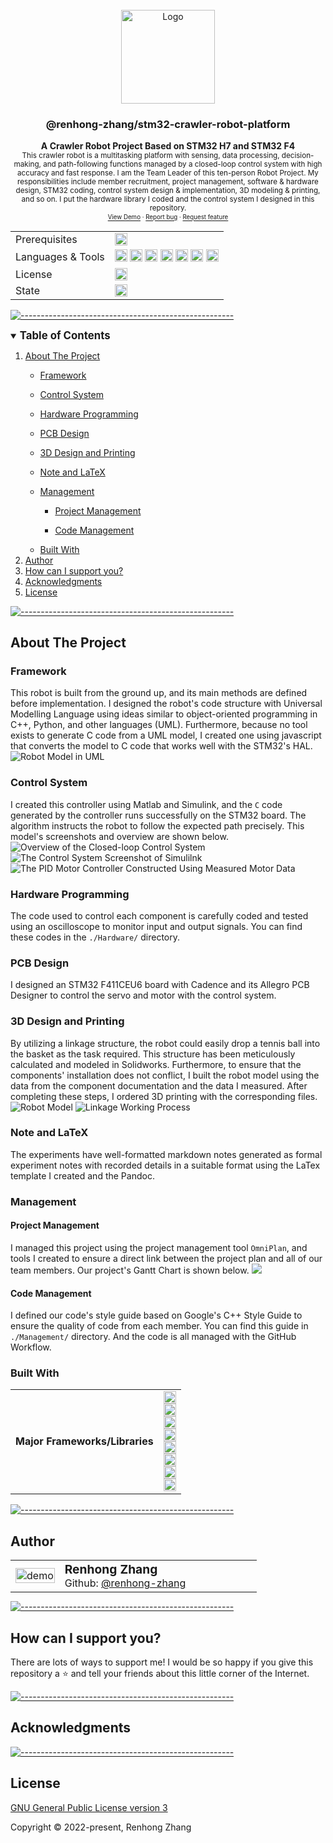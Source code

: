 <!--- Source file(s) of this README: -->
<!--- 
Markdown: input: "_readme_blueprint.md" 
JSON: input config: "_readme_blueprint.json" 
JSON: config data: "config_data.json" 
JSON: package: "_readme_package.json" -->
<br />
<div align="center">
  <a href="https://github.com/renhong-zhang/stm32-crawler-robot-platform">
    <img height="150px" src="assets/logo.png" alt="Logo">
  </a>
  <h3 align="center">@renhong-zhang/stm32-crawler-robot-platform</h3>
  <p align="center">
    <b>A Crawler Robot Project Based on STM32 H7 and STM32 F4</b></br>
    <sub>This crawler robot is a multitasking platform with sensing, data processing, decision-making, and path-following functions managed by a closed-loop control system with high accuracy and fast response. I am the Team Leader of this ten-person Robot Project. My responsibilities include member recruitment, project management, software & hardware design, STM32 coding, control system design & implementation, 3D modeling & printing, and so on. I put the hardware library I coded and the control system I designed in this repository.<sub>
        <br>
        <a href="https://github.com/renhong-zhang/stm32-crawler-robot-platform#Demo">View Demo</a>
        ·
        <a href="https://github.com/renhong-zhang/stm32-crawler-robot-platform/issues/new?assignees=-&labels=bug&template=bug_report.yml">Report
          bug</a>
        ·
        <a href="https://github.com/renhong-zhang/stm32-crawler-robot-platform/issues/new?assignees=&labels=feature&template=feature_request.yml">Request
          feature</a>
  </p>
</div>
<p align="left">
<table border="0" width="100%" id="badge" cellspacing="0" cellpadding="0">
  <tr>
    <td>Prerequisites</td>
    <td><a ><img alt="Matlab" src="https://img.shields.io/badge/Matlab-blue?&style=flat-square" height="20" /></a></td>
  </tr>
  <tr>
    <td>Languages & Tools</td>
    <td><a ><img alt="C" src="https://img.shields.io/badge/C-00599C?logo=c&logoColor=white&style=flat-square" height="20" /></a> <a ><img alt="simulink" src="https://img.shields.io/badge/-Simulink-orange?&style=flat-square" height="20" /></a> <a ><img alt="STM32-HAL" src="https://img.shields.io/badge/STM32-HAL-blue?&style=flat-square" height="20" /></a> <a ><img alt="Solidworks" src="https://img.shields.io/badge/-Solidworks-critical?&style=flat-square" height="20" /></a> <a ><img alt="UML" src="https://img.shields.io/badge/-UML-brightgreen?&style=flat-square" height="20" /></a> <a ><img alt="LaTeX" src="https://img.shields.io/badge/LaTeX-47A141?logo=LaTeX&logoColor=white&style=flat-square" height="20" /></a> <a ><img alt="Pandoc" src="https://img.shields.io/badge/-Pandoc-yellow?&style=flat-square" height="20" /></a></td>
  </tr>
  <tr>
    <td>License</td>
    <td><a href="https://opensource.org/licenses/GPL-3.0"><img alt="License: GNU GPL v3.0" src="https://img.shields.io/badge/License-GNU%20GPL%20v3.0-yellow?&style=plastic" height="20" /></a></td>
  </tr>
  <tr>
    <td>State</td>
    <td><a href="https://github.com/renhong-zhang/stm32-crawler-robot-platform/graphs/commit-activity"><img alt="Maintained" src="https://img.shields.io/badge/Maintained%3F-yes-green.svg?&style=plastic" height="20" /></a></td>
  </tr>
</table>
</p>

[![-----------------------------------------------------](assets/line.png)](#table-of-contents)
<details open>
	<summary><big><b>Table of Contents</big></b></summary>
	<ol>
		<li><a href="#about-the-project">About The Project</a></li><ul><li><a href="#framework">Framework</a></li></ul><ul><li><a href="#control-system">Control System</a></li></ul><ul><li><a href="#hardware-programming">Hardware Programming</a></li></ul><ul><li><a href="#pcb-design-">PCB Design </a></li></ul><ul><li><a href="#3d-design-and-printing-">3D Design and Printing </a></li></ul><ul><li><a href="#note-and-latex">Note and LaTeX</a></li></ul><ul><li><a href="#management">Management</a></li></ul><ul><ul><li><a href="#project-management-">Project Management </a></li></ul></ul><ul><ul><li><a href="#code-management-">Code Management </a></li></ul></ul><ul><li><a href="#built-with">Built With</a></li></ul><li><a href="#author-">Author </a></li><li><a href="#how-can-i-support-you">How can I support you?</a></li><li><a href="#acknowledgments">Acknowledgments</a></li><li><a href="#license">License</a></li>
	</ol>
</details>

[![-----------------------------------------------------](assets/line.png)](#about-the-project)


## About The Project



### Framework

This robot is built from the ground up, and its main methods are defined before implementation. I designed the robot's code structure with Universal Modelling Language using ideas similar to object-oriented programming in C++, Python, and other languages (UML). Furthermore, because no tool exists to generate C code from a UML model, I created one using javascript that converts the model to C code that works well with the STM32's HAL. 
![Robot Model in UML](assets/20230123-235014-paste.png)


### Control System

I created this controller using Matlab and Simulink, and the `C` code generated by the controller runs successfully on the STM32 board. The algorithm instructs the robot to follow the expected path precisely. 
This model's screenshots and overview are shown below.
![Overview of the Closed-loop Control System](assets/20230123-232549-paste.png)
![The Control System Screenshot of Simulilnk](assets/20230123-232431-paste.png)
![The PID Motor Controller Constructed Using Measured Motor Data](assets/20230123-232650-paste.png)


### Hardware Programming

The code used to control each component is carefully coded and tested using an oscilloscope to monitor input and output signals. You can find these codes in the `./Hardware/` directory.


### PCB Design 

I designed an STM32 F411CEU6 board with Cadence and its Allegro PCB Designer to control the servo and motor with the control system. 


### 3D Design and Printing 

By utilizing a linkage structure, the robot could easily drop a tennis ball into the basket as the task required. This structure has been meticulously calculated and modeled in Solidworks. Furthermore, to ensure that the components' installation does not conflict, I built the robot model using the data from the component documentation and the data I measured. After completing these steps, I ordered 3D printing with the corresponding files. 
![Robot Model](assets/20230124-001644-paste.png)
![Linkage Working Process](assets/20230124-112007-paste.png)


### Note and LaTeX

The experiments have well-formatted markdown notes generated as formal experiment notes with recorded details in a suitable format using the LaTex template I created and the Pandoc.


### Management



#### Project Management 

I managed this project using the project management tool `OmniPlan`, and tools I created to ensure a direct link between the project plan and all of our team members. Our project's Gantt Chart is shown below. 
![](assets/20230125-212120-paste.png) 


#### Code Management 

I defined our code's style guide based on Google's C++ Style Guide to ensure the quality of code from each member. You can find this guide in `./Management/` directory. And the code is all managed with the GitHub Workflow.


### Built With

<p align="left">
<table border="0" width="100%" id="badge" cellspacing="0" cellpadding="0">
  <tr>
    <td><b>Major Frameworks/Libraries</b></td>
    <td>
      <a ><img alt="C" src="https://img.shields.io/badge/C-00599C?logo=c&logoColor=white&style=flat-square" height="20" /></a><br><a ><img alt="Matlab" src="https://img.shields.io/badge/Matlab-blue?&style=flat-square" height="20" /></a><br><a ><img alt="simulink" src="https://img.shields.io/badge/-Simulink-orange?&style=flat-square" height="20" /></a><br><a ><img alt="STM32-HAL" src="https://img.shields.io/badge/STM32-HAL-blue?&style=flat-square" height="20" /></a><br><a ><img alt="Solidworks" src="https://img.shields.io/badge/-Solidworks-critical?&style=flat-square" height="20" /></a><br><a ><img alt="UML" src="https://img.shields.io/badge/-UML-brightgreen?&style=flat-square" height="20" /></a><br><a ><img alt="LaTeX" src="https://img.shields.io/badge/LaTeX-47A141?logo=LaTeX&logoColor=white&style=flat-square" height="20" /></a><br><a ><img alt="Pandoc" src="https://img.shields.io/badge/-Pandoc-yellow?&style=flat-square" height="20" /></a>
    </td>
  </tr>
</table>
</p>

[![-----------------------------------------------------](assets/line.png)](#author-)


## Author 

<p align="left">
<table border="0" width="100%" style="margin: 0px;" id="badge" cellspacing="0">
    <tr>
        <td width="20%">
            <a href="https://github.com/renhong-zhang"><img width="100%" align="top-left"
                    src="https://github.com/renhong-zhang.png?size=512" alt="demo" id="avatar" /></a>
        </td>
        <td><big><b>Renhong Zhang</b></big>
            <br>
            Github: <a href="https://github.com/renhong-zhang">@renhong-zhang</a>
        </td>
    </tr>
</table>
</p>

[![-----------------------------------------------------](assets/line.png)](#how-can-i-support-you)


## How can I support you?

There are lots of ways to support me! I would be so happy if you give this repository a ⭐️ and tell your friends about this little corner of the Internet.

[![-----------------------------------------------------](assets/line.png)](#acknowledgments)


## Acknowledgments


[![-----------------------------------------------------](assets/line.png)](#license)


## License


[GNU General Public License version 3](https://opensource.org/licenses/GPL-3.0)

Copyright © 2022-present, Renhong Zhang
